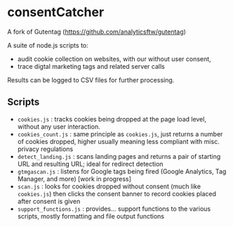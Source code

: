 # consentCatcher
A fork of Gutentag (https://github.com/analyticsftw/gutentag)

A suite of node.js scripts to:

* audit cookie collection on websites, with our without user consent,
* trace digtal marketing tags and related server calls

Results can be logged to CSV files for further processing.

## Scripts
* `cookies.js` : tracks cookies being dropped at the page load level, without any user interaction.
* `cookies_count.js` : same principle as `cookies.js`, just returns a number of cookies dropped, higher usually meaning less compliant with misc. privacy regulations
* `detect_landing.js` : scans landing pages and returns a pair of starting URL and resulting URL; ideal for redirect detection
* `gtmgascan.js` : listens for Google tags being fired (Google Analytics, Tag Manager, and more) [work in progress]
* `scan.js` : looks for cookies dropped without consent (much like `cookies.js`) then clicks the consent banner to record cookies placed after consent is given
* `support_functions.js` : provides... support functions to the various scripts, mostly formatting and file output functions
